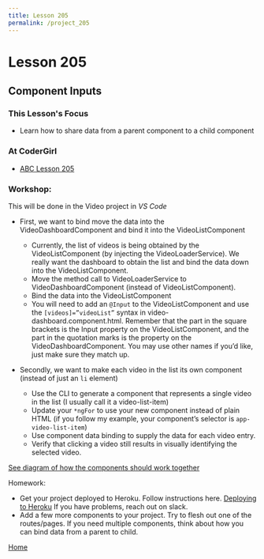```yaml
---
title: Lesson 205
permalink: /project_205
---
```


# Lesson 205

## Component Inputs

### This Lesson's Focus
* Learn how to share data from a parent component to a child component

### At CoderGirl
* [ABC Lesson 205](https://stackblitz.io/github/AngularBootCamp/component-inputs)

### Workshop:
This will be done in the Video project in _VS Code_

* First, we want to bind move the data into the VideoDashboardComponent and bind it into the VideoListComponent
  * Currently, the list of videos is being obtained by the VideoListComponent (by injecting the VideoLoaderService). We really want the dashboard to obtain the list and bind the data down into the VideoListComponent. 
  * Move the method call to VideoLoaderService to VideoDashboardComponent (instead of VideoListComponent). 
  * Bind the data into the VideoListComponent
  * You will need to add an `@Input` to the VideoListComponent and use the `[videos]=”videoList”` syntax in video-dashboard.component.html. Remember that the part in the square brackets is the Input property on the VideoListComponent, and the part in the quotation marks is the property on the VideoDashboardComponent. You may use other names if you’d like, just make sure they match up.

* Secondly, we want to make each video in the list its own component (instead of just an `li` element)
  * Use the CLI to generate a component that represents a single video in the list (I usually call it a video-list-item)
  * Update your `*ngFor` to use your new component instead of plain HTML (if you follow my example, your component’s selector is `app-video-list-item`)
  * Use component data binding to supply the data for each video entry.
  * Verify that clicking a video still results in visually identifying the selected video.
  
[See diagram of how the components should work together](https://docs.google.com/presentation/d/1KSxT0a7eBAw77eSWtgVDAPrMaIDGLPp5VIPKMlTE7FY/edit#slide=id.p)

Homework:
* Get your project deployed to Heroku. Follow instructions here. [Deploying to Heroku](deploy_to_heroku) If you have problems, reach out on slack.
* Add a few more components to your project. Try to flesh out one of the routes/pages. If you need multiple components, think about how you can bind data from a parent to child. 


[Home]( /web_group_cohort/project_track )
